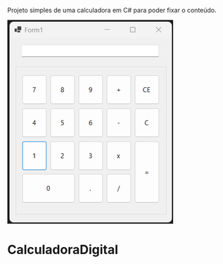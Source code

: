 Projeto simples de uma calculadora em C# para poder fixar o conteúdo.

![Image](https://raw.githubusercontent.com/scaiorodrigues/CalculadoraDigital/master/CalculadoraDigital.png)
# CalculadoraDigital
